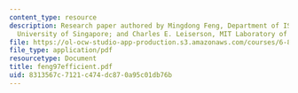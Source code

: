 ```yaml
---
content_type: resource
description: Research paper authored by Mingdong Feng, Department of ISCS, National
  University of Singapore; and Charles E. Leiserson, MIT Laboratory of Computer Science.
file: https://ol-ocw-studio-app-production.s3.amazonaws.com/courses/6-895-theory-of-parallel-systems-sma-5509-fall-2003/8313567c7121c474dc870a95c01db76b_feng97efficient.pdf
file_type: application/pdf
resourcetype: Document
title: feng97efficient.pdf
uid: 8313567c-7121-c474-dc87-0a95c01db76b
---
```

